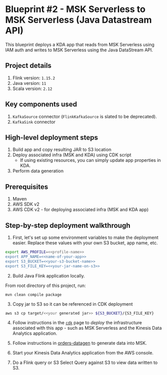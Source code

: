 # Blueprint #2 - MSK Serverless to MSK Serverless (Java Datastream API)

This blueprint deploys a KDA app that reads from MSK Serverless using IAM auth and writes to MSK Serverless using the Java DataStream API.

## Project details

1. Flink version: `1.15.2`
2. Java version: `11`
3. Scala version: `2.12`

## Key components used

1. `KafkaSource` connector (`FlinkKafkaSource` is slated to be deprecated).
2. `KafkaSink` connector

## High-level deployment steps

1. Build app and copy resulting JAR to S3 location
2. Deploy associated infra (MSK and KDA) using CDK script
   - If using existing resources, you can simply update app properties in KDA.
3. Perform data generation

## Prerequisites

1. Maven
2. AWS SDK v2
3. AWS CDK v2 - for deploying associated infra (MSK and KDA app)

## Step-by-step deployment walkthrough

1. First, let's set up some environment variables to make the deployment easier. Replace these values with your own S3 bucket, app name, etc.

```bash
export AWS_PROFILE=<<profile-name>>
export APP_NAME=<<name-of-your-app>>
export S3_BUCKET=<<your-s3-bucket-name>>
export S3_FILE_KEY=<<your-jar-name-on-s3>>
```

2. Build Java Flink application locally.

From root directory of this project, run:

```
mvn clean compile package
```

3. Copy jar to S3 so it can be referenced in CDK deployment

```bash
aws s3 cp target/<<your generated jar>> ${S3_BUCKET}/{S3_FILE_KEY}
```

4. Follow instructions in the [`cdk`](cdk-infra/README.md) page to *deploy* the infrastructure associated with this app - such as MSK Serverless and the Kinesis Data Analytics application.

5. Follow instructions in [orders-datagen](../../../datagen/orders-datagen/README.md) to generate data into MSK.

6. Start your Kinesis Data Analytics application from the AWS console.

7. Do a Flink query or S3 Select Query against S3 to view data written to S3.
